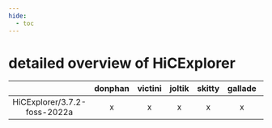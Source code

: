 ```yaml
---
hide:
  - toc
---
```


detailed overview of HiCExplorer
================================

| |donphan|victini|joltik|skitty|gallade|accelgor|swalot|doduo|
| :---: | :---: | :---: | :---: | :---: | :---: | :---: | :---: | :---: |
|HiCExplorer/3.7.2-foss-2022a|x|x|x|x|x|x|x|x|
